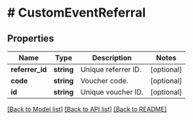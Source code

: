 # # CustomEventReferral

## Properties

Name | Type | Description | Notes
------------ | ------------- | ------------- | -------------
**referrer_id** | **string** | Unique referrer ID. | [optional]
**code** | **string** | Voucher code. | [optional]
**id** | **string** | Unique voucher ID. | [optional]

[[Back to Model list]](../../README.md#models) [[Back to API list]](../../README.md#endpoints) [[Back to README]](../../README.md)
